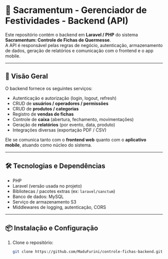 # 🎫 Sacramentum - Gerenciador de Festividades - Backend (API)

Este repositório contém o backend em **Laravel / PHP** do sistema **Sacramentum: Controle de Fichas de Quermesse**.  
A API é responsável pelas regras de negócio, autenticação, armazenamento de dados, geração de relatórios e comunicação com o frontend e o app mobile.

---

## 🧭 Visão Geral

O backend fornece os seguintes serviços:

- Autenticação e autorização (login, logout, refresh)  
- CRUD de **usuários / operadores / permissões**  
- CRUD de **produtos / categorias**  
- Registro de **vendas de fichas**  
- Controle de **caixa** (abertura, fechamento, movimentações)  
- Geração de **relatórios** (por evento, data, produto)  
- Integrações diversas (exportação PDF / CSV)  

Ele se comunica tanto com o **frontend web** quanto com o **aplicativo mobile**, atuando como núcleo do sistema.

---

## 🛠 Tecnologias e Dependências

- PHP 
- Laravel (versão usada no projeto)  
- Bibliotecas / pacotes extras (ex: `laravel/sanctum`)  
- Banco de dados: MySQL 
- Serviço de armazenamento S3
- Middlewares de logging, autenticação, CORS  

---

## 📦 Instalação e Configuração

1. Clone o repositório:
   ```bash
   git clone https://github.com/MaduFurini/controle-fichas-backend.git
